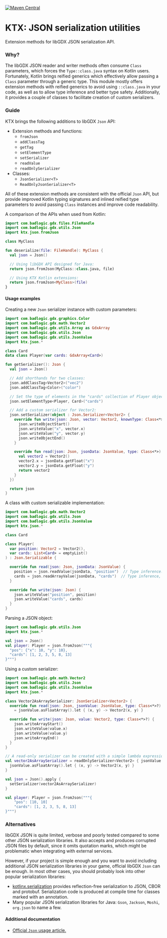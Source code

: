 ﻿[![Maven Central](https://img.shields.io/maven-central/v/io.github.libktx/ktx-json.svg)](https://search.maven.org/artifact/io.github.libktx/ktx-json)

# KTX: JSON serialization utilities

Extension methods for libGDX JSON serialization API.

### Why?

The libGDX JSON reader and writer methods often consume `Class` parameters, which forces the
`Type::class.java` syntax on Kotlin users. Fortunately, Kotlin brings reified generics which effectively
allow passing a `Class` parameter through a generic type. This module mostly offers extension methods
with reified generics to avoid using `::class.java` in your code, as well as to allow type inference
and better type safety. Additionally, it provides a couple of classes to facilitate creation of custom
serializers.

### Guide

KTX brings the following additions to libGDX `Json` API:
- Extension methods and functions:
    - `fromJson`
    - `addClassTag`
    - `getTag`
    - `setElementType`
    - `setSerializer`
    - `readValue`
    - `readOnlySerializer`
- Classes:
    - `JsonSerializer<T>`
    - `ReadOnlyJsonSerializer<T>`

All of these extension methods are consistent with the official `Json` API, but provide improved Kotlin typing
signatures and inlined reified type parameters to avoid passing `Class` instances and improve code readability.

A comparison of the APIs when used from Kotlin:

```kotlin
import com.badlogic.gdx.files.FileHandle
import com.badlogic.gdx.utils.Json
import ktx.json.fromJson

class MyClass

fun deserialize(file: FileHandle): MyClass {
  val json = Json()

  // Using libGDX API designed for Java:
  return json.fromJson(MyClass::class.java, file)

  // Using KTX Kotlin extensions:
  return json.fromJson<MyClass>(file)
}
```

#### Usage examples

Creating a new `Json` serializer instance with custom parameters:

```kotlin
import com.badlogic.gdx.graphics.Color
import com.badlogic.gdx.math.Vector2
import com.badlogic.gdx.utils.Array as GdxArray
import com.badlogic.gdx.utils.Json
import com.badlogic.gdx.utils.JsonValue
import ktx.json.*

class Card
data class Player(var cards: GdxArray<Card>)

fun getSerializer(): Json {
  val json = Json()

  // Add shorthands for two classes:
  json.addClassTag<Vector2>("vec2")
  json.addClassTag<Color>("color")

  // Set the type of elements in the "cards" collection of Player objects:
  json.setElementType<Player, Card>("cards")

  // Add a custom serializer for Vector2:
  json.setSerializer(object : Json.Serializer<Vector2> {
    override fun write(json: Json, vector: Vector2, knownType: Class<*>) {
      json.writeObjectStart()
      json.writeValue("x", vector.x)
      json.writeValue("y", vector.y)
      json.writeObjectEnd()
    }

    override fun read(json: Json, jsonData: JsonValue, type: Class<*>): Vector2 {
      val vector2 = Vector2()
      vector2.x = jsonData.getFloat("x")
      vector2.y = jsonData.getFloat("y")
      return vector2
    }
  })

  return json
}
```

A class with custom serializable implementation:

```kotlin
import com.badlogic.gdx.math.Vector2
import com.badlogic.gdx.utils.Json
import com.badlogic.gdx.utils.JsonValue
import ktx.json.*

class Card

class Player(
  var position: Vector2 = Vector2(),
  var cards: List<Card> = emptyList()
) : Json.Serializable {

  override fun read(json: Json, jsonData: JsonValue) {
    position = json.readValue(jsonData, "position")  // Type inference.
    cards = json.readArrayValue(jsonData, "cards")  // Type inference, better type safety.
  }

  override fun write(json: Json) {
    json.writeValue("position", position)
    json.writeValue("cards", cards)
  }
}
```

Parsing a JSON object:

```kotlin
import com.badlogic.gdx.utils.Json
import ktx.json.*

val json = Json()
val player: Player = json.fromJson("""{
  "pos": {"x": 10, "y": 10},
  "cards": [1, 2, 3, 5, 8, 13]
}""")
```

Using a custom serializer:
```kotlin
import com.badlogic.gdx.math.Vector2
import com.badlogic.gdx.utils.Json
import com.badlogic.gdx.utils.JsonValue
import ktx.json.*

class Vector2AsArraySerializer: JsonSerializer<Vector2> {
  override fun read(json: Json, jsonValue: JsonValue, type: Class<*>?): Vector2
    = jsonValue.asFloatArray().let { (x, y) -> Vector2(x, y) }

  override fun write(json: Json, value: Vector2, type: Class<*>?) {
    json.writeArrayStart()
    json.writeValue(value.x)
    json.writeValue(value.y)
    json.writeArrayEnd()
  }
}

// A read-only serializer can be created with a simple lambda expression:
val vector2AsArraySerializer = readOnlySerializer<Vector2> { jsonValue ->
  jsonValue.asFloatArray().let { (x, y) -> Vector2(x, y) }
}

val json = Json().apply {
  setSerializer(vector2AsArraySerializer)
}

val player: Player = json.fromJson("""{
    "pos": [10, 10]
    "cards": [1, 2, 3, 5, 8, 13]
}""")
```

### Alternatives

libGDX JSON is quite limited, verbose and poorly tested compared to some other JSON
serialization libraries. It also accepts and produces corrupted JSON files by default,
since it omits quotation marks, which might be problematic when integrating with external
services.

However, if your project is simple enough and you want to avoid including additional JSON
serialization libraries in your game, official libGDX `Json` can be enough. In most other
cases, you should probably look into other popular serialization libraries:

- [kotlinx.serialization](https://github.com/Kotlin/kotlinx.serialization) provides
reflection-free serialization to JSON, CBOR and protobuf. Serialization code is produced
at compile time for classes marked with an annotation.
- Many popular JSON serialization libraries for Java: `Gson`, `Jackson`, `Moshi`, `org.json`
to name a few.

#### Additional documentation

- [Official `Json` usage article.](https://libgdx.com/wiki/utils/reading-and-writing-json)





